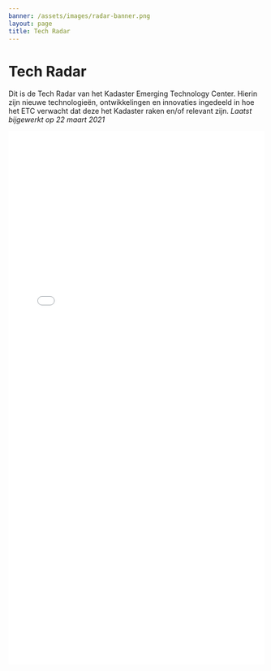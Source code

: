```yaml
---
banner: /assets/images/radar-banner.png
layout: page
title: Tech Radar
---
```

# Tech Radar

Dit is de Tech Radar van het Kadaster Emerging Technology Center.
Hierin zijn nieuwe technologieën, ontwikkelingen en innovaties ingedeeld in hoe het ETC verwacht dat deze het Kadaster raken en/of relevant zijn.
_Laatst bijgewerkt op 22 maart 2021_


<iframe class="tech-radar" src="dist/index.html" frameborder="0" height="1050px" width="100%">
</iframe>
